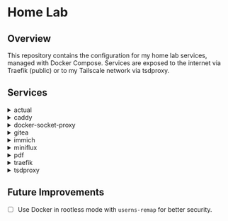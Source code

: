  # Home Lab

 ## Overview

 This repository contains the configuration for my home lab services, managed with Docker Compose. Services are exposed to
 the internet via Traefik (public) or to my Tailscale network via tsdproxy.

 ## Services

 <details>
 <summary>actual</summary>

 **ActualBudget - personal accounting app**

 - **Proxy:** via tsdproxy
 </details>

 <details>
 <summary>caddy</summary>

 **Static-site server/reverse proxy**

 - **TODO:** Configuration needed.
 </details>

 <details>
 <summary>docker-socket-proxy</summary>

 **Docker socket proxy**

 This service allows Traefik to interact with the Docker socket without giving it direct access, enhancing security.
 </details>

 <details>
 <summary>gitea</summary>

 **Simple git remote**

 - **TODO:** Configuration needed.
 </details>

 <details>
 <summary>immich</summary>

 **Photo and video backup with searchable image/video recognition**

 - **Proxy:** via traefik
 </details>

 <details>
 <summary>miniflux</summary>

 **RSS feed reader web app**

 - **Proxy:** via traefik
 </details>

 <details>
 <summary>pdf</summary>

 **Stirling-PDF - PDF editor web app**

 - **Proxy:** via traefik with basic auth middleware
 </details>

 <details>
 <summary>traefik</summary>

 **Docker container-aware reverse proxy**

 - **Proxy:** Dashboard via tsdproxy
 </details>

 <details>
 <summary>tsdproxy</summary>

 **Tailscale Docker socket proxy**

 Exposes services to a Tailscale network.
 </details>

 ## Future Improvements

 - [ ] Use Docker in rootless mode with `userns-remap` for better security.
